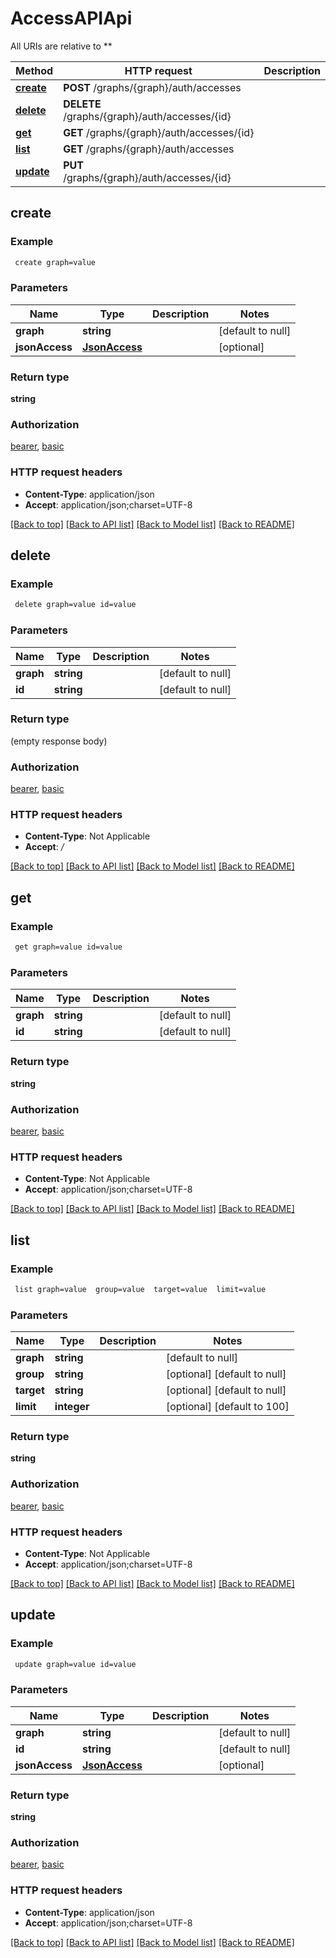 # AccessAPIApi

All URIs are relative to **

Method | HTTP request | Description
------------- | ------------- | -------------
[**create**](AccessAPIApi.md#create) | **POST** /graphs/{graph}/auth/accesses | 
[**delete**](AccessAPIApi.md#delete) | **DELETE** /graphs/{graph}/auth/accesses/{id} | 
[**get**](AccessAPIApi.md#get) | **GET** /graphs/{graph}/auth/accesses/{id} | 
[**list**](AccessAPIApi.md#list) | **GET** /graphs/{graph}/auth/accesses | 
[**update**](AccessAPIApi.md#update) | **PUT** /graphs/{graph}/auth/accesses/{id} | 



## create



### Example

```bash
 create graph=value
```

### Parameters


Name | Type | Description  | Notes
------------- | ------------- | ------------- | -------------
 **graph** | **string** |  | [default to null]
 **jsonAccess** | [**JsonAccess**](JsonAccess.md) |  | [optional]

### Return type

**string**

### Authorization

[bearer](../README.md#bearer), [basic](../README.md#basic)

### HTTP request headers

- **Content-Type**: application/json
- **Accept**: application/json;charset=UTF-8

[[Back to top]](#) [[Back to API list]](../README.md#documentation-for-api-endpoints) [[Back to Model list]](../README.md#documentation-for-models) [[Back to README]](../README.md)


## delete



### Example

```bash
 delete graph=value id=value
```

### Parameters


Name | Type | Description  | Notes
------------- | ------------- | ------------- | -------------
 **graph** | **string** |  | [default to null]
 **id** | **string** |  | [default to null]

### Return type

(empty response body)

### Authorization

[bearer](../README.md#bearer), [basic](../README.md#basic)

### HTTP request headers

- **Content-Type**: Not Applicable
- **Accept**: */*

[[Back to top]](#) [[Back to API list]](../README.md#documentation-for-api-endpoints) [[Back to Model list]](../README.md#documentation-for-models) [[Back to README]](../README.md)


## get



### Example

```bash
 get graph=value id=value
```

### Parameters


Name | Type | Description  | Notes
------------- | ------------- | ------------- | -------------
 **graph** | **string** |  | [default to null]
 **id** | **string** |  | [default to null]

### Return type

**string**

### Authorization

[bearer](../README.md#bearer), [basic](../README.md#basic)

### HTTP request headers

- **Content-Type**: Not Applicable
- **Accept**: application/json;charset=UTF-8

[[Back to top]](#) [[Back to API list]](../README.md#documentation-for-api-endpoints) [[Back to Model list]](../README.md#documentation-for-models) [[Back to README]](../README.md)


## list



### Example

```bash
 list graph=value  group=value  target=value  limit=value
```

### Parameters


Name | Type | Description  | Notes
------------- | ------------- | ------------- | -------------
 **graph** | **string** |  | [default to null]
 **group** | **string** |  | [optional] [default to null]
 **target** | **string** |  | [optional] [default to null]
 **limit** | **integer** |  | [optional] [default to 100]

### Return type

**string**

### Authorization

[bearer](../README.md#bearer), [basic](../README.md#basic)

### HTTP request headers

- **Content-Type**: Not Applicable
- **Accept**: application/json;charset=UTF-8

[[Back to top]](#) [[Back to API list]](../README.md#documentation-for-api-endpoints) [[Back to Model list]](../README.md#documentation-for-models) [[Back to README]](../README.md)


## update



### Example

```bash
 update graph=value id=value
```

### Parameters


Name | Type | Description  | Notes
------------- | ------------- | ------------- | -------------
 **graph** | **string** |  | [default to null]
 **id** | **string** |  | [default to null]
 **jsonAccess** | [**JsonAccess**](JsonAccess.md) |  | [optional]

### Return type

**string**

### Authorization

[bearer](../README.md#bearer), [basic](../README.md#basic)

### HTTP request headers

- **Content-Type**: application/json
- **Accept**: application/json;charset=UTF-8

[[Back to top]](#) [[Back to API list]](../README.md#documentation-for-api-endpoints) [[Back to Model list]](../README.md#documentation-for-models) [[Back to README]](../README.md)

